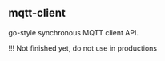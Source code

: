 ## mqtt-client
go-style synchronous MQTT client API. 

!!! Not finished yet, do not use in productions